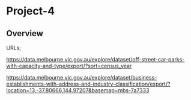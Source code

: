 # Project-4

## Overview

 URLs;

 https://data.melbourne.vic.gov.au/explore/dataset/off-street-car-parks-with-capacity-and-type/export/?sort=census_year  

https://data.melbourne.vic.gov.au/explore/dataset/business-establishments-with-address-and-industry-classification/export/?location=13,-37.80666,144.97207&basemap=mbs-7a7333  